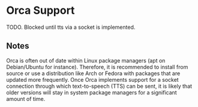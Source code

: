 # Orca Support

TODO. Blocked until tts via a socket is implemented.

## Notes

Orca is often out of date within Linux package managers (apt on Debian/Ubuntu for instance). Therefore, it is recommended to install from source or use a distribution like Arch or Fedora with packages that are updated more frequently. Once Orca implements support for a socket connection through which text-to-speech (TTS) can be sent, it is likely that older versions will stay in system package managers for a significant amount of time.
